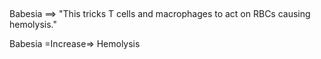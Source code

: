 ##

Babesia ==> "This tricks T cells and macrophages to act on RBCs causing hemolysis."

Babesia =Increase=> Hemolysis
